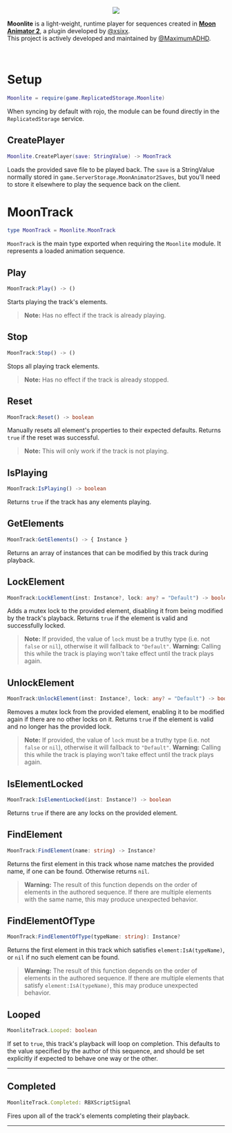<p align="center">
  <img src="https://i.imgur.com/rbdudpA.png">
</p>

**Moonlite** is a light-weight, runtime player for sequences created in [**Moon Animator 2**](https://www.roblox.com/library/4725618216/Moon-Animator-2), a plugin developed by [@xsixx](https://twitter.com/xsixx).<br/>This project is actively developed and maintained by [@MaximumADHD](https://twitter.com/MaximumADHD).

<br/>

# Setup

```lua
Moonlite = require(game.ReplicatedStorage.Moonlite)
```
When syncing by default with rojo, the module can be found directly in the `ReplicatedStorage` service.


## CreatePlayer
```lua
Moonlite.CreatePlayer(save: StringValue) -> MoonTrack
```
Loads the provided save file to be played back. The `save` is a StringValue normally stored in `game.ServerStorage.MoonAnimator2Saves`, but you'll need to store it elsewhere to play the sequence back on the client.


# MoonTrack
```lua
type MoonTrack = Moonlite.MoonTrack
```

`MoonTrack` is the main type exported when requiring the `Moonlite` module. It represents a loaded animation sequence.

## Play
```ts
MoonTrack:Play() -> ()
```
Starts playing the track's elements.
>**Note:** Has no effect if the track is already playing.

## Stop
```ts
MoonTrack:Stop() -> ()
```
Stops all playing track elements.
>**Note:** Has no effect if the track is already stopped.

## Reset
```ts
MoonTrack:Reset() -> boolean
```
Manually resets  all element's properties to their expected defaults. Returns `true` if the reset was successful.

>**Note:** This will only work if the track is not playing.

## IsPlaying
```ts
MoonTrack:IsPlaying() -> boolean
```
Returns `true` if the track has any elements playing.

## GetElements
```ts
MoonTrack:GetElements() -> { Instance }
```
Returns an array of instances that can be modified by this track during playback.

## LockElement
```ts
MoonTrack:LockElement(inst: Instance?, lock: any? = "Default") -> boolean
```
Adds a mutex lock to the provided element, disabling it from being modified by the track's playback. Returns `true` if the element is valid and successfully locked.

>**Note:** If provided, the value of `lock` must be a truthy type (i.e. not `false` or `nil`), otherwise it will fallback to `"Default"`.
>**Warning:** Calling this while the track is playing won't take effect until the track plays again.

## UnlockElement
```ts
MoonTrack:UnlockElement(inst: Instance?, lock: any? = "Default") -> boolean
```

Removes a mutex lock from the provided element, enabling it to be modified again if there are no other locks on it. Returns `true` if the element is valid and no longer has the provided lock.

>**Note:** If provided, the value of `lock` must be a truthy type (i.e. not `false` or `nil`), otherwise it will fallback to `"Default"`.
>**Warning:** Calling this while the track is playing won't take effect until the track plays again.

## IsElementLocked
```ts
MoonTrack:IsElementLocked(inst: Instance?) -> boolean
```

Returns `true` if there are any locks on the provided element.

## FindElement
```ts
MoonTrack:FindElement(name: string) -> Instance?
```
Returns the first element in this track whose name matches the provided name, if one can be found. Otherwise returns `nil`.

>**Warning:** The result of this function depends on the order of elements in the authored sequence. If there are multiple elements with the same name, this may produce unexpected behavior.

## FindElementOfType

```ts
MoonTrack:FindElementOfType(typeName: string): Instance?
```

Returns the first element in this track which satisfies `element:IsA(typeName)`, or `nil` if no such element can be found.

>**Warning:** The result of this function depends on the order of elements in the authored sequence. If there are multiple elements that satisfy `element:IsA(typeName)`, this may produce unexpected behavior.

## Looped
```ts
MoonliteTrack.Looped: boolean
```
If set to `true`, this track's playback will loop on completion. This defaults to the value specified by the author of this sequence, and should be set explicitly if expected to behave one way or the other.

---

## Completed
```ts
MoonliteTrack.Completed: RBXScriptSignal
```
Fires upon all of the track's elements completing their playback.

---
